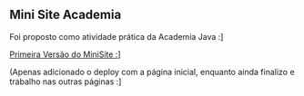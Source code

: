 ## Mini Site Academia

Foi proposto como atividade prática da Academia Java :]

<a href="https://mini-site-liviabraz.vercel.app/"> Primeira Versão do MiniSite :] </a>

(Apenas adicionado o deploy com a página inicial, enquanto ainda finalizo e trabalho nas outras páginas :]
